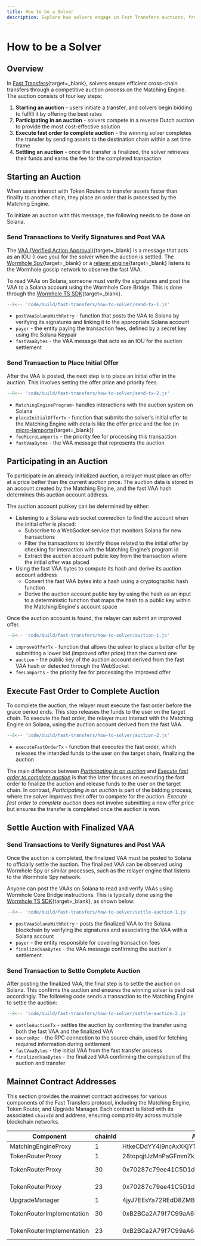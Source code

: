```yaml
---
title: How to be a Solver
description: Explore how solvers engage in Fast Transfers auctions, from initiating offers to settling, with steps and mainnet contract addresses.
---
```


# How to be a Solver

## Overview

In [Fast Transfers](/learn/messaging/fast-transfers/){target=\_blank}, solvers ensure efficient cross-chain transfers through a competitive auction process on the Matching Engine. The auction consists of four key steps: <!-- link to matching engine -->

1. **Starting an auction** - users initiate a transfer, and solvers begin bidding to fulfill it by offering the best rates
2. **Participating in an auction** - solvers compete in a reverse Dutch auction to provide the most cost-effective solution
3. **Execute fast order to complete auction** - the winning solver completes the transfer by sending assets to the destination chain within a set time frame
4. **Settling an auction** - once the transfer is finalized, the solver retrieves their funds and earns the fee for the completed transaction

## Starting an Auction
When users interact with Token Routers to transfer assets faster than finality to another chain, they place an order that is processed by the Matching Engine. <!-- link to token routers -->

To initiate an auction with this message, the following needs to be done on Solana.

### Send Transactions to Verify Signatures and Post VAA

The [VAA (Verified Action Approval)](/learn/infrastructure/vaas/){target=\_blank} is a message that acts as an IOU (I owe you) for the solver when the auction is settled. The [Wormhole Spy](/learn/infrastructure/spy/){target=\_blank} or a [relayer engine](https://github.com/wormhole-foundation/relayer-engine){target=\_blank} listens to the Wormhole gossip network to observe the fast VAA. 

To read VAAs on Solana, someone must verify the signatures and post the VAA to a Solana account using the Wormhole Core Bridge. This is done through the [Wormhole TS SDK](https://github.com/wormhole-foundation/wormhole-sdk-ts){target=\_blank}.

```js
--8<-- 'code/build/fast-transfers/how-to-solver/send-tx-1.js'
```

- `postVaaSolanaWithRetry` - function that posts the VAA to Solana by verifying its signatures and linking it to the appropriate Solana account
- `payer` - the entity paying the transaction fees, defined by a secret key using the Solana Keypair
- `fastVaaBytes` - the VAA message that acts as an IOU for the auction settlement

### Send Transaction to Place Initial Offer

After the VAA is posted, the next step is to place an initial offer in the auction. This involves setting the offer price and priority fees.
<!-- 
this code will for sure fail because there is a bunch of variables that are not being initialized properly like ":Keypair", "MatchingEngineProgram"

Unclear what we should do here
-->

```js
--8<-- 'code/build/fast-transfers/how-to-solver/send-tx-2.js'
```

- `MatchingEngineProgram`- handles interactions with the auction system on Solana
- `placeInitialOfferTx` - function that submits the solver's initial offer to the Matching Engine with details like the offer price and the fee (in [micro-lamports](https://solana.com/docs/terminology#lamport){target=\_blank})
- `feeMicroLamports` - the priority fee for processing this transaction
- `fastVaaBytes` - the VAA message that represents the auction

## Participating in an Auction

To participate in an already initialized auction, a relayer must place an offer at a price better than the current auction price. The auction data is stored in an account created by the Matching Engine, and the fast VAA hash determines this auction account address.  

The auction account pubkey can be determined by either:

- Listening to a Solana web socket connection to find the account when the initial offer is placed:
    - Subscribe to a WebSocket service that monitors Solana for new transactions
    - Filter the transactions to identify those related to the initial offer by checking for interaction with the Matching Engine’s program id 
    - Extract the auction account public key from the transaction where the initial offer was placed
- Using the fast VAA bytes to compute its hash and derive its auction account address
    - Convert the fast VAA bytes into a hash using a cryptographic hash function <!-- hashing function ?? Keccak256 ??  -->
    - Derive the auction account public key by using the hash as an input to a deterministic function that maps the hash to a public key within the Matching Engine's account space

Once the auction account is found, the relayer can submit an improved offer.
<!-- 
this code will for sure fail because there is a bunch of variables that are not being initialized properly like ":Keypair", "MatchingEngineProgram"

Unclear what we should do here
-->

```js
--8<-- 'code/build/fast-transfers/how-to-solver/auction-1.js'
```

- `improveOfferTx` - function  that allows the solver to place a better offer by submitting a lower bid (improved offer price) than the current one
- `auction` - the public key of the auction account derived from the fast VAA hash or detected through the WebSocket
- `feeLamports` - the priority fee for processing the improved offer

## Execute Fast Order to Complete Auction

To complete the auction, the relayer must execute the fast order before the grace period ends. This step releases the funds to the user on the target chain. To execute the fast order, the relayer must interact with the Matching Engine on Solana, using the auction account derived from the fast VAA. 

```js
--8<-- 'code/build/fast-transfers/how-to-solver/auction-2.js'
```

- `executeFastOrderTx` - function that executes the fast order, which releases the intended funds to the user on the target chain, finalizing the auction

The main difference between [_Participating in an auction_](/build/fast-transfers/how-to-solver/#participating-in-an-auction) and [_Execute fast order to complete auction_](/build/fast-transfers/how-to-solver/#execute-fast-order-to-complete-auction) is that the latter focuses on executing the fast order to finalize the auction and release funds to the user on the target chain. In contrast, _Participating in an auction_ is part of the bidding process, where the solver improves their offer to compete for the auction. _Execute fast order to complete auction_ does not involve submitting a new offer price but ensures the transfer is completed once the auction is won.

## Settle Auction with Finalized VAA

### Send Transactions to Verify Signatures and Post VAA

Once the auction is completed, the finalized VAA must be posted to Solana to officially settle the auction. The finalized VAA can be observed using Wormhole Spy or similar processes, such as the relayer engine that listens to the Wormhole Spy network.

Anyone can post the VAAs on Solana to read and verify VAAs using Wormhole Core Bridge instructions. This is typically done using the [Wormhole TS SDK](https://github.com/wormhole-foundation/wormhole-sdk-ts){target=\_blank}, as shown below:

```js
--8<-- 'code/build/fast-transfers/how-to-solver/settle-auction-1.js'
```

- `postVaaSolanaWithRetry` - posts the finalized VAA to the Solana blockchain by verifying the signatures and associating the VAA with a Solana account
- `payer` - the entity responsible for covering transaction fees
- `finalizedVaaBytes` - the VAA message confirming the auction's settlement

### Send Transaction to Settle Complete Auction

After posting the finalized VAA, the final step is to settle the auction on Solana. This confirms the auction and ensures the winning solver is paid out accordingly. The following code sends a transaction to the Matching Engine to settle the auction:

```js
--8<-- 'code/build/fast-transfers/how-to-solver/settle-auction-2.js'
```

- `settleAuctionTx` - settles the auction by confirming the transfer using both the fast VAA and the finalized VAA
- `sourceRpc` - the RPC connection to the source chain, used for fetching required information during settlement
- `fastVaaBytes` - the initial VAA from the fast transfer process
- `finalizedVaaBytes` - the finalized VAA confirming the completion of the auction and transfer

## Mainnet Contract Addresses 

This section provides the mainnet contract addresses for various components of the Fast Transfers protocol, including the Matching Engine, Token Router, and Upgrade Manager. Each contract is listed with its associated `chainId` and address, ensuring compatibility across multiple blockchain networks.

| Component               | chainId | Address                                      | Constructor Arguments            |
|-------------------------|---------|----------------------------------------------|----------------------------------|
|MatchingEngineProxy      | 1       | HtkeCDdYY4i9ncAxXKjYTx8Uu3WM8JbtiLRYjtHwaVXb |                                  |
|TokenRouterProxy         | 1       | 28topqjtJzMnPaGFmmZk68tzGmj9W9aMntaEK3QkgtRe |                                  |
|TokenRouterProxy         | 30      | 0x70287c79ee41C5D1df8259Cd68Ba0890cd389c47   | 0xE33C682aA6F7F6E31F0E861aAcCd7dB9C002B965, 0x439fab9100000000000000000000000000000000000000000000000000000000000000200000000000000000000000000000000000000000000000000000000000000014420e8aa32c31626f7f31d6fcc154eeccd6e6e9cb000000000000000000000000 |
|TokenRouterProxy         | 23      | 0x70287c79ee41C5D1df8259Cd68Ba0890cd389c47   | 0xE33C682aA6F7F6E31F0E861aAcCd7dB9C002B965, 0x439fab9100000000000000000000000000000000000000000000000000000000000000200000000000000000000000000000000000000000000000000000000000000014420e8aa32c31626f7f31d6fcc154eeccd6e6e9cb000000000000000000000000 |
|UpgradeManager           | 1       | 4jyJ7EEsYa72REdD8ZMBvHFTXZ4VYGQPUHaJTajsK8SN |
|TokenRouterImplementation| 30      | 0xB2BCa2A79f7C99aA684A14303d368ffDbc4307e9   | 0x833589fCD6eDb6E08f4c7C32D4f71b54bdA02913,0xbebdb6C8ddC678FfA9f8748f85C815C556Dd8ac6, 0x1682Ae6375C4E4A97e4B583BC394c861A46D8962, 1, 0x74e70ed52464f997369bbefd141d8a2d9dd3cd15e1f21b37bce18f45e0e923b2, 0xf4c8473a0e8fb093ca12970ed615db09f7ebbbb3d00f40b3e285e12f40e5c9a6, 5|
|TokenRouterImplementation| 23      | 0xB2BCa2A79f7C99aA684A14303d368ffDbc4307e9   | 0xaf88d065e77c8cC2239327C5EDb3A432268e5831, 0xa5f208e072434bC67592E4C49C1B991BA79BCA46, 0x19330d10D9Cc8751218eaf51E8885D058642E08A, 1, 0x74e70ed52464f997369bbefd141d8a2d9dd3cd15e1f21b37bce18f45e0e923b2, 0xf4c8473a0e8fb093ca12970ed615db09f7ebbbb3d00f40b3e285e12f40e5c9a6, 5|
